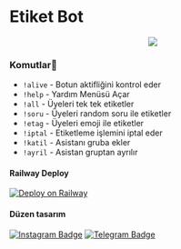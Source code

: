 # Etiket Bot

<p align="center">
  <img src="https://graph.org/file/9d17fb0d2b42f7457c185.jpg">
</p> 


### Komutlar🍭
- `!alive` - Botun aktifliğini kontrol eder
- `!help` - Yardım Menüsü Açar
- `!all` - Üyeleri tek tek etiketler
- `!soru` - Üyeleri random soru ile etiketler 
- `!etag` - Üyeleri emoji ile etiketler 
- `!iptal` - Etiketleme işlemini iptal eder
- `!katil` - Asistanı gruba ekler 
- `!ayril` - Asistan gruptan ayrılır

#### Railway Deploy
[![Deploy on Railway](https://railway.app/button.svg)](https://railway.app/template/I8bYT5)

#### Düzen tasarım
[![Instagram Badge](https://img.shields.io/badge/-Instagram-000?style=quare&labelColor=000&logo=Instagram&logoColor=white&link=https://instagram.com/ama_hocaam?igshid=YmMyMTA2M2Y=)](https://instagram.com/ama_hocaam?igshid=YmMyMTA2M2Y=)
[![Telegram Badge](https://img.shields.io/badge/-Telegram-blue?style=flat-quare&labelColor=dark_blue&logo=Telegram&logoColor=dark_blue&link=t.me/EmilyOwner)](https://t.me/EmilyOwner)
